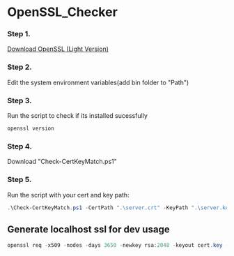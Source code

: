 # OpenSSL_Checker

### Step 1. 
[Download OpenSSL (Light Version)](https://slproweb.com/products/Win32OpenSSL.html)

### Step 2. 
Edit the system environment variables(add bin folder to "Path")

### Step 3. 
Run the script to check if its installed sucessfully
```powershell
openssl version
```
### Step 4. 
Download "Check-CertKeyMatch.ps1"

### Step 5. 
Run the script with your cert and key path:

```powershell
.\Check-CertKeyMatch.ps1 -CertPath ".\server.crt" -KeyPath ".\server.key"
```
## Generate localhost ssl for dev usage
```powershell
openssl req -x509 -nodes -days 3650 -newkey rsa:2048 -keyout cert.key -out full_chain.crt -subj "/C=TW/ST=Taiwan/L=Taipei/O=hsai_dev/CN=localhost"
```
